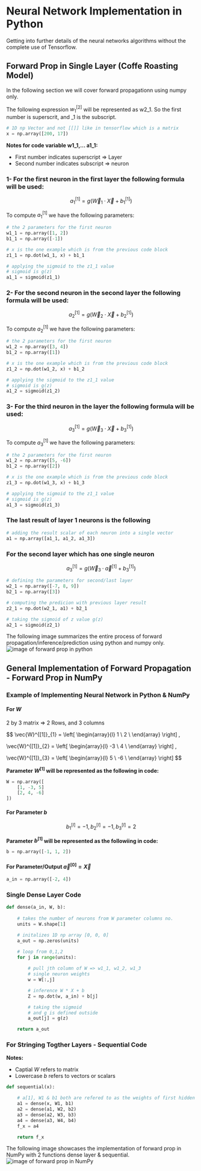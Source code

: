 # Neural Network Implementation in Python

Getting into further details of the neural networks algorithms without the complete use of Tensorflow.


## Forward Prop in Single Layer (Coffe Roasting Model)

In the following section we will cover forward propagationn using numpy only.

The following expression $w_{1}^{[2]}$ will be represented as w2_1. So the first number is superscrit, and _1 is the subscript.


```python
# 1D np Vector and not [[]] like in tensorflow which is a matrix
x = np.array([200, 17])
```


**Notes for code variable w1_1,... a1_1:**
- First number indicates superscript => Layer
- Second number indicates subscript => neuron

### 1- For the first neuron in the first layer the following formula will be used:
$$
a^{[1]}_{1} = g(\vec{W}_{1} \cdot \vec{X} + b^{[1]}_{1})
$$


To compute $a^{[1]}_{1}$ we have the following parameters: 
```python
# the 2 parameters for the first neuron
w1_1 = np.array([1, 2])
b1_1 = np.array([-1])

# x is the one example which is from the previous code block
z1_1 = np.dot(w1_1, x) + b1_1

# applying the sigmoid to the z1_1 value
# sigmoid is g(z)
a1_1 = sigmoid(z1_1)
```


### 2- For the second neuron in the second layer the following formula will be used:
$$
a^{[1]}_{2} = g(\vec{W}_{2} \cdot \vec{X} + b^{[1]}_{2})
$$


To compute $a^{[1]}_{2}$ we have the following parameters: 
```python
# the 2 parameters for the first neuron
w1_2 = np.array([3, 4])
b1_2 = np.array([1])

# x is the one example which is from the previous code block
z1_2 = np.dot(w1_2, x) + b1_2

# applying the sigmoid to the z1_1 value
# sigmoid is g(z)
a1_2 = sigmoid(z1_2)
```


### 3- For the third neuron in the layer the following formula will be used:
$$
a^{[1]}_{3} = g(\vec{W}_{3} \cdot \vec{X} + b^{[1]}_{3})
$$


To compute $a^{[1]}_{3}$ we have the following parameters: 
```python
# the 2 parameters for the first neuron
w1_2 = np.array([5, -6])
b1_2 = np.array([2])

# x is the one example which is from the previous code block
z1_3 = np.dot(w1_3, x) + b1_3

# applying the sigmoid to the z1_1 value
# sigmoid is g(z)
a1_3 = sigmoid(z1_3)
```

### The last result of layer 1 neurons is the following

```python
# adding the result scalar of each neuron into a single vector
a1 = np.array([a1_1, a1_2, a1_3])

```

### For the second layer which has one single neuron

$$
a^{[1]}_{3} = g(\vec{W}_{3} \cdot \vec{a}^{[1]} + b^{[1]}_{3})
$$


```python
# defining the parameters for second/last layer
w2_1 = np.array([-7, 8, 9])
b2_1 = np.array([3])

# computing the predicion with previous layer result
z2_1 = np.dot(w2_1, a1) + b2_1

# taking the sigmoid of z value g(z)
a2_1 = sigmoid(z2_1)
```


The following image summarizes the entire process of forward propagation/inference/prediction using python and numpy only.
![image of forward prop in python](images/Forward-Prop-Python.png)



## General Implementation of Forward Propagation - Forward Prop in NumPy


### Example of Implementing Neural Network in Python & NumPy


#### For $W$

2 by 3 matrix => 2 Rows, and 3 columns

$$
\vec{W}^{[1]}_{1} = 
\left[
\begin{array}{l}
    1 \\
    2 \\
\end{array}
\right]
,

\vec{W}^{[1]}_{2} = 
\left[
\begin{array}{l}
    -3  \\
    4   \\
\end{array}
\right]
,

\vec{W}^{[1]}_{3} = 
\left[
\begin{array}{l}
    5   \\
    -6  \\
\end{array}
\right]
$$


**Parameter $W^{[1]}$ will be represented as the following in code:**
```python
W = np.array([
    [1, -3, 5]
    [2, 4, -6]
])
```


#### For Parameter $b$

$$
b^{[l]}_{1} = -1
,
b^{[l]}_{2} = -1
,
b^{[l]}_{3} = 2
$$


**Parameter $b^{[1]}$ will be represented as the followiing in code:**
```python
b = np.array([-1, 1, 2])
```


#### For Parameter/Output $\vec{a}^{[0]} = \vec{X}$
```python
a_in = np.array([-2, 4])
```


### Single Dense Layer Code

```python
def dense(a_in, W, b):
    
    # takes the number of neurons from W parameter columns no.
    units = W.shape[1]

    # initalizes 1D np array [0, 0, 0]
    a_out = np.zeros(units)

    # loop from 0,1,2
    for j in range(units):
        
        # pull jth column of W => w1_1, w1_2, w1_3
        # single neuron weights
        w = W[:,j]

        # inference W * X + b
        Z = np.dot(w, a_in) + b[j]

        # taking the sigmoid
        # and g is defined outside
        a_out[j] = g(z)

    return a_out
```



### For Stringing Togther Layers - Sequential Code

**Notes:**
- Captial $W$ refers to matrix
- Lowercase $b$ refers to vectors or scalars


```python
def sequential(x):

    # a[1], W1 & b1 both are refered to as the weights of first hidden layer
    a1 = dense(x, W1, b1)
    a2 = dense(a1, W2, b2)
    a3 = dense(a2, W3, b3)
    a4 = dense(a3, W4, b4)
    f_x = a4

    return f_x
```


The following image showcases the implementation of forward prop in NumPy with 2 functions dense layer & sequential.
![image of forward prop in NumPy](images/Forward-Prop-in-NumPy.png)